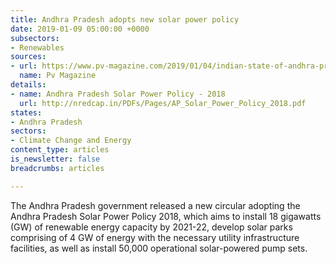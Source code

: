 ```yaml
---
title: Andhra Pradesh adopts new solar power policy
date: 2019-01-09 05:00:00 +0000
subsectors:
- Renewables
sources:
- url: https://www.pv-magazine.com/2019/01/04/indian-state-of-andhra-pradesh-targets-5-gw-of-solar-under-new-policy/
  name: Pv Magazine
details:
- name: Andhra Pradesh Solar Power Policy - 2018
  url: http://nredcap.in/PDFs/Pages/AP_Solar_Power_Policy_2018.pdf
states:
- Andhra Pradesh
sectors:
- Climate Change and Energy
content_type: articles
is_newsletter: false
breadcrumbs: articles

---
```

The Andhra Pradesh government released a new circular adopting the Andhra Pradesh Solar Power Policy 2018, which aims to install 18 gigawatts (GW) of renewable energy capacity by 2021-22, develop solar parks comprising of 4 GW of energy with the necessary utility infrastructure facilities, as well as install 50,000 operational solar-powered pump sets.
